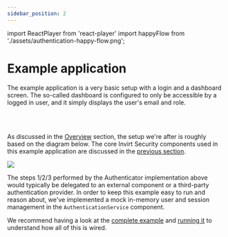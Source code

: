 ```yaml
---
sidebar_position: 2
---
```


import ReactPlayer from 'react-player'
import happyFlow from './assets/authentication-happy-flow.png';

# Example application
The example application is a very basic setup with a login and a dashboard screen. The so-called dashboard
is configured to only be accessible by a logged in user, and it simply displays the user's email and role.

<ReactPlayer playing controls url='/img/security-authentication-demo-app.mp4' />

<br/>
<br/>

As discussed in the [Overview](/docs/framework/security/overview) section, the setup we're after is roughly
based on the diagram below. The core Invirt Security components used in this example application
are discussed in the [previous section](/docs/framework/security/core-concepts).

<img src={happyFlow}/>

The steps 1/2/3 performed by the Authenticator implementation above would typically be delegated
to an external component or a third-party authentication provider. In order to keep this example easy
to run and reason about, we've implemented a mock in-memory user and session management in the `AuthenticationService`
component.

We recommend having a look at the [complete example](https://github.com/resoluteworks/invirt/tree/main/examples/security-authentication)
and [running it](/docs/overview/examples) to understand how all of this is wired.
